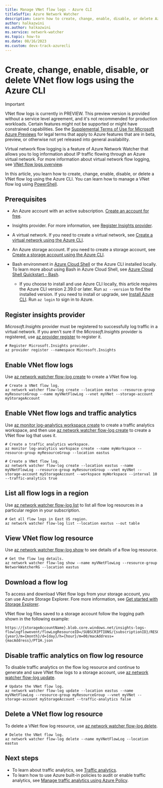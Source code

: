 ```yaml
---
title: Manage VNet flow logs - Azure CLI
titleSuffix: Azure Network Watcher
description: Learn how to create, change, enable, disable, or delete Azure Network Watcher VNet flow logs using the Azure CLI. 
author: halkazwini
ms.author: halkazwini
ms.service: network-watcher
ms.topic: how-to
ms.date: 08/16/2023
ms.custom: devx-track-azurecli
---
```


# Create, change, enable, disable, or delete VNet flow logs using the Azure CLI

> [!IMPORTANT]
> VNet flow logs is currently in PREVIEW. This preview version is provided without a service level agreement, and it's not recommended for production workloads. Certain features might not be supported or might have constrained capabilities. See the [Supplemental Terms of Use for Microsoft Azure Previews](https://azure.microsoft.com/support/legal/preview-supplemental-terms/) for legal terms that apply to Azure features that are in beta, preview, or otherwise not yet released into general availability.

Virtual network flow logging is a feature of Azure Network Watcher that allows you to log information about IP traffic flowing through an Azure virtual network. For more information about virtual network flow logging, see [VNet flow logs overview](vnet-flow-logs-overview.md).

In this article, you learn how to create, change, enable, disable, or delete a VNet flow log using the Azure CLI. You can learn how to manage a VNet flow log using [PowerShell](vnet-flow-logs-powershell.md).

## Prerequisites

- An Azure account with an active subscription. [Create an account for free](https://azure.microsoft.com/free/?WT.mc_id=A261C142F).

- Insights provider. For more information, see [Register Insights provider](#register-insights-provider).

- A virtual network. If you need to create a virtual network, see [Create a virtual network using the Azure CLI](../virtual-network/quick-create-cli.md).

- An Azure storage account. If you need to create a storage account, see [Create a storage account using the Azure CLI](../storage/common/storage-account-create.md?tabs=azure-cli).

- Bash environment in [Azure Cloud Shell](https://shell.azure.com) or the Azure CLI installed locally. To learn more about using Bash in Azure Cloud Shell, see [Azure Cloud Shell Quickstart - Bash](../cloud-shell/quickstart.md). 

	- If you choose to install and use Azure CLI locally, this article requires the Azure CLI version 2.39.0 or later. Run `az --version` to find the installed version. If you need to install or upgrade, see [Install Azure CLI](/cli/azure/install-azure-cli). Run `az login` to sign in to Azure.

## Register insights provider

*Microsoft.Insights* provider must be registered to successfully log traffic in a virtual network. If you aren't sure if the *Microsoft.Insights* provider is registered, use [az provider register](/cli/azure/provider#az-provider-register) to register it.

```azurecli-interactive
# Register Microsoft.Insights provider.
az provider register --namespace Microsoft.Insights
```

## Enable VNet flow logs

Use [az network watcher flow-log create](/cli/azure/network/watcher/flow-log#az-network-watcher-flow-log-create) to create a VNet flow log. 

```azurecli-interactive
# Create a VNet flow log.
az network watcher flow-log create --location eastus --resource-group myResourceGroup --name myVNetFlowLog --vnet myVNet --storage-account myStorageAccount
```

## Enable VNet flow logs and traffic analytics

Use [az monitor log-analytics workspace create](/cli/azure/monitor/log-analytics/workspace#az-monitor-log-analytics-workspace-create) to create a traffic analytics workspace, and then use [az network watcher flow-log create](/cli/azure/network/watcher/flow-log#az-network-watcher-flow-log-create) to create a VNet flow log that uses it.

```azurecli-interactive
# Create a traffic analytics workspace.
az monitor log-analytics workspace create --name myWorkspace --resource-group myResourceGroup --location eastus

# Create a VNet flow log.
az network watcher flow-log create --location eastus --name myVNetFlowLog --resource-group myResourceGroup --vnet myVNet --storage-account myStorageAccount --workspace myWorkspace --interval 10 --traffic-analytics true
```

## List all flow logs in a region 

Use [az network watcher flow-log list](/cli/azure/network/watcher/flow-log#az-network-watcher-flow-log-list) to list all flow log resources in a particular region in your subscription.

```azurecli-interactive
# Get all flow logs in East US region.
az network watcher flow-log list --location eastus --out table
```

## View VNet flow log resource 

Use [az network watcher flow-log show](/cli/azure/network/watcher/flow-log#az-network-watcher-flow-log-show) to see details of a flow log resource.

```azurecli-interactive
# Get the flow log details.
az network watcher flow-log show --name myVNetFlowLog --resource-group NetworkWatcherRG --location eastus
```

## Download a flow log

To access and download VNet flow logs from your storage account, you can use Azure Storage Explorer. Fore more information, see [Get started with Storage Explorer](../vs-azure-tools-storage-manage-with-storage-explorer.md).

VNet flow log files saved to a storage account follow the logging path shown in the following example:

```
https://{storageAccountName}.blob.core.windows.net/insights-logs-flowlogflowevent/flowLogResourceID=/SUBSCRIPTIONS/{subscriptionID}/RESOURCEGROUPS/NETWORKWATCHERRG/PROVIDERS/MICROSOFT.NETWORK/NETWORKWATCHERS/NETWORKWATCHER_{Region}/FLOWLOGS/{FlowlogResourceName}/y={year}/m={month}/d={day}/h={hour}/m=00/macAddress={macAddress}/PT1H.json
```

## Disable traffic analytics on flow log resource 

To disable traffic analytics on the flow log resource and continue to generate and save VNet flow logs to a storage account, use [az network watcher flow-log update](/cli/azure/network/watcher/flow-log#az-network-watcher-flow-log-update).

```azurecli-interactive
# Update the VNet flow log.
az network watcher flow-log update --location eastus --name myVNetFlowLog --resource-group myResourceGroup --vnet myVNet --storage-account myStorageAccount --traffic-analytics false
```

## Delete a VNet flow log resource

To delete a VNet flow log resource, use [az network watcher flow-log delete](/cli/azure/network/watcher/flow-log#az-network-watcher-flow-log-delete).

```azurecli-interactive
# Delete the VNet flow log.
az network watcher flow-log delete --name myVNetFlowLog --location eastus
```

## Next steps

- To learn about traffic analytics, see [Traffic analytics](traffic-analytics.md).
- To learn how to use Azure built-in policies to audit or enable traffic analytics, see [Manage traffic analytics using Azure Policy](traffic-analytics-policy-portal.md).
